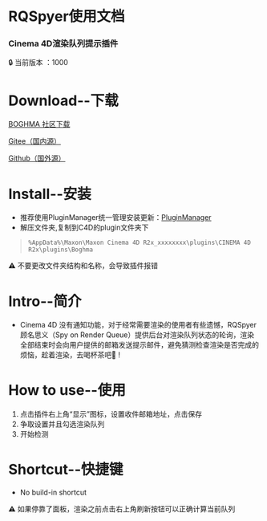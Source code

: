 # RQSpyer使用文档

### Cinema 4D渲染队列提示插件

<aside>
🔒 当前版本 ：1000

</aside>

# Download--下载

[BOGHMA 社区下载](https://community.boghma.com/)

[Gitee（国内源）](https://gitee.com/DunHouGo/c4dplugin_RQSpyer/repository/archive/master.zip)

[Github（国外源）](https://github.com/DunHouGo/c4dplugin_RQSpyer/archive/refs/heads/master.zip)

# Install--安装

- 推荐使用PluginManager统一管理安装更新：[PluginManager](https://www.notion.so/Plugin-Manager-72c5fe979541467187af2060fe330e80)
- 解压文件夹,复制到C4D的plugin文件夹下

> `%AppData%\Maxon\Maxon Cinema 4D R2x_xxxxxxxx\plugins\CINEMA 4D R2x\plugins\Boghma`
> 

<aside>
⚠️ 不要更改文件夹结构和名称，会导致插件报错

</aside>

# Intro--简介

- Cinema 4D 没有通知功能，对于经常需要渲染的使用者有些遗憾，RQSpyer顾名思义（Spy on Render Queue）提供后台对渲染队列状态的轮询，渲染全部结束时会向用户提供的邮箱发送提示邮件，避免猜测检查渲染是否完成的烦恼，趁着渲染，去喝杯茶吧🍵 !

# How to use--使用

1. 点击插件右上角“显示”图标，设置收件邮箱地址，点击保存
2. 争取设置并且勾选渲染队列
3. 开始检测

# Shortcut--快捷键

- No build-in shortcut

<aside>
⚠️ 如果停靠了面板，渲染之前点击右上角刷新按钮可以正确计算当前队列

</aside>